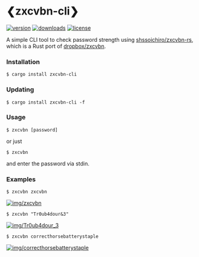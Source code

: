 # ❮zxcvbn-cli❯

[![version][badges/version]][crates.io/b0x]
[![downloads][badges/downloads]][crates.io/b0x]
[![license][badges/license]][license]

A simple CLI tool to check password strength using [shssoichiro/zxcvbn-rs](https://github.com/shssoichiro/zxcvbn-rs), which is a Rust port of [dropbox/zxcvbn](https://github.com/dropbox/zxcvbn).

### Installation
```console
$ cargo install zxcvbn-cli
```

### Updating
```console
$ cargo install zxcvbn-cli -f
```

### Usage
```console
$ zxcvbn [password]
```
or just
```console
$ zxcvbn
```
and enter the password via stdin.

### Examples
```console
$ zxcvbn zxcvbn
```
[![img/zxcvbn]][img/zxcvbn]

```console
$ zxcvbn "Tr0ub4dour&3"
```
[![img/Tr0ub4dour_3]][img/Tr0ub4dour_3]

```console
$ zxcvbn correcthorsebatterystaple
```
[![img/correcthorsebatterystaple]][img/correcthorsebatterystaple]

[crates.io/b0x]: https://crates.io/crates/zxcvbn-cli

[license]: https://github.com/u32i64/zxcvbn-cli/blob/master/LICENSE
[changelog]: https://github.com/u32i64/zxcvbn-cli/blob/master/CHANGELOG.md

[badges/version]: https://img.shields.io/crates/v/zxcvbn-cli.svg?style=for-the-badge
[badges/downloads]: https://img.shields.io/crates/d/zxcvbn-cli.svg?style=for-the-badge
[badges/license]: https://img.shields.io/crates/l/zxcvbn-cli.svg?style=for-the-badge

[img/zxcvbn]: https://raw.githubusercontent.com/u32i64/zxcvbn-cli/master/img/zxcvbn.png
[img/Tr0ub4dour_3]: https://raw.githubusercontent.com/u32i64/zxcvbn-cli/master/img/Tr0ub4dour_3.png
[img/correcthorsebatterystaple]: https://raw.githubusercontent.com/u32i64/zxcvbn-cli/master/img/correcthorsebatterystaple.png

